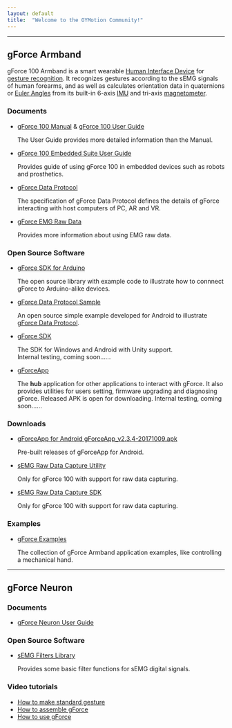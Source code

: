 ```yaml
---
layout: default
title:  "Welcome to the OYMotion Community!"
---
```


---
## gForce Armband
gForce 100 Armband is a smart wearable [Human Interface Device][HID] for
[gesture recognition][GestureRecognition]. It recognizes gestures according
to the sEMG signals of human forearms, and as well as calculates orientation
data in quaternions or [Euler Angles][EulerAngles] from its built-in 6-axis
[IMU][IMU] and tri-axis [magnetometer][magnetometer].

### Documents
* [gForce 100 Manual][gForce100Manual] &
  [gForce 100 User Guide][gForce100UserGuide]

  The User Guide provides more detailed information than the Manual.

* [gForce 100 Embedded Suite User Guide][gForce100EmbeddedUserGuide]

  Provides guide of using gForce 100 in embedded devices such as robots and
  prosthetics.

* [gForce Data Protocol][gForceDataProtocol]

  The specification of gForce Data Protocol defines the details of gForce
  interacting with host computers of PC, AR and VR.

* [gForce EMG Raw Data][gForceEMGRawData]

  Provides more information about using EMG raw data.

### Open Source Software
* [gForce SDK for Arduino][gForceSDKArduino]

  The open source library with example code to illustrate how to connnect
  gForce to Arduino-alike devices.

* [gForce Data Protocol Sample][gForceDataProtocolSample]

  An open source simple example developed for Android to illustrate
  [gForce Data Protocol](doc/gForceDataProtocol).

* [gForce SDK][gForceSDK]

  The SDK for Windows and Android with Unity support.   
  Internal testing, coming soon......

* [gForceApp][gForceApp]

  The **hub** application for other applications to interact with
  gForce. It also provides utilities for users setting, firmware upgrading and
  diagnosing gForce. Released APK is open for downloading.
  Internal testing, coming soon......

### Downloads
* [gForceApp for Android  gForceApp_v2.3.4-20171009.apk][gForceAPK]

    Pre-built releases of gForceApp for Android.

* [sEMG Raw Data Capture Utility][RawDataCaptureFor100]

    Only for gForce 100 with support for raw data capturing.

* [sEMG Raw Data Capture SDK][RawDataCaptureSDKFor100]

    Only for gForce 100 with support for raw data capturing.
	
### Examples
* [gForce Examples][gForceExample]

  The collection of gForce Armband application examples, like controlling a mechanical hand.

---
## gForce Neuron
### Documents
* [gForce Neuron User Guide](doc/gForceNeuronUserGuide)

### Open Source Software
* [sEMG Filters Library][EMGFilters]

  Provides some basic filter functions for sEMG digital signals.

### Video tutorials
* [How to make standard gesture](http://video.tudou.com/v/XMjQ2NjgxNzE1Mg)
* [How to assemble gForce](http://v.qq.com/x/page/f039073hsc5.html)
* [How to use gForce](http://v.qq.com/x/page/i03876az03e.html)

[HID]: https://en.wikipedia.org/wiki/Human_interface_device
[GestureRecognition]: https://en.wikipedia.org/wiki/Gesture_recognition
[EulerAngles]: https://en.wikipedia.org/wiki/Euler_angles
[IMU]: https://en.wikipedia.org/wiki/Inertial_measurement_unit
[magnetometer]:https://en.wikipedia.org/wiki/Magnetometer
[gForceSDKArduino]: https://github.com/oymotion/gForceSDKArduino
[gForceDataProtocolSample]: https://github.com/oymotion/gForceDataProtocolSample
[EMGFilters]: https://github.com/oymotion/EMGFilters
[gForceSDK]: https://github.com/oymotion/gForceSDK
[gForceApp]: https://github.com/oymotion/gForceApp
[gForceAppForAndroid]: https://github.com/oymotion/gForceApp/releases
[gForceExample]: https://github.com/oymotion/gForceExample
[gForce100UserGuide]: ./gForce100/gForce100UserGuide.md
[gForce100EmbeddedUserGuide]: ./gForceEmbeddedSuit/gForce100EmbeddedSuiteUserGuide.md
[gForceEMGRawData]: ./gForceEMGRawData/gForceEMGRawData.md
[gForceAPK]: ./assets/downloads/gForceApp_v2.3.4-20171009.apk
[RawDataCaptureFor100]: ./assets/downloads/RawDataCapture.zip
[RawDataCaptureSDKFor100]:./assets/downloads/RawDataCaptureSDK.zip
[gForce100Manual]: ./assets/downloads/gForce100_manual_v1.1-eng.pdf
[gForceDataProtocol]: ./gForceDataProtocol/gForceDataProtocol.md